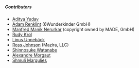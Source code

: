 ##### Contributors

- [Aditya Yadav](https://github.com/netroy)
- [Adam Renklint](https://github.com/adamrenklint) (6Wunderkinder GmbH)
- [Manfred Manik Nerurkar](https://github.com/Manny-MADE) (copyright owned by MADE, GmbH)
- [Rudy Krol](https://github.com/rkrol)
- [Linus Unnebäck](https://github.com/LinusU)
- [Ross Johnson](https://github.com/rossj) (Mazira, LLC)
- [Shinnosuke Watanabe](https://github.com/shinnn)
- [Alexandre Morgaut](https://github.com/AMorgaut)
- [Shmuli Margulies](https://github.com/shmuli9)
